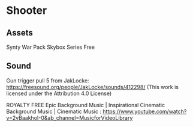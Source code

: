 # Shooter

## Assets
Synty War Pack
Skybox Series Free

## Sound
Gun trigger pull 5 from JakLocke: https://freesound.org/people/JakLocke/sounds/412298/ (This work is licensed under the Attribution 4.0 License)

ROYALTY FREE Epic Background Music | Inspirational Cinematic Background Music | Cinematic Music : https://www.youtube.com/watch?v=2vBaakhoI-0&ab_channel=MusicforVideoLibrary